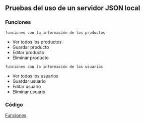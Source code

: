 ## Pruebas del uso de un servidor JSON local

### Funciones

`funciones con la información de los productos`

- Ver todos los productos
- Guardar producto
- Editar producto
- Eliminar producto

`funciones con la información de los usuarios`

- Ver todos los usuarios
- Guardar usuario
- Editar usuario
- Eliminar usuario

### Código

[Funciones](/js/main.js)